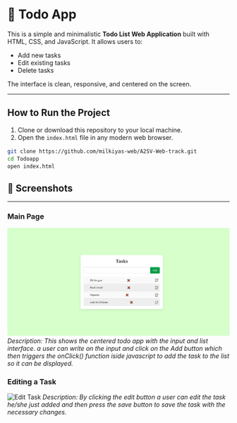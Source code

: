 # 📝 Todo App

This is a simple and minimalistic **Todo List Web Application** built with HTML, CSS, and JavaScript. It allows users to:

- Add new tasks
- Edit existing tasks
- Delete tasks

The interface is clean, responsive, and centered on the screen.

-------------------------------------------------------------------------------------------------------------------------------------------------------------------

## How to Run the Project

1. Clone or download this repository to your local machine.
2. Open the `index.html` file in any modern web browser.


```bash
git clone https://github.com/milkiyas-web/A2SV-Web-track.git
cd Todoapp
open index.html
```

## 📸 Screenshots
----------------------------------------------------------------------------------------------------------------------------------------------------------


### Main Page
![Main Page](./screenshots/page1.png)
*Description: This shows the centered todo app with the input and list interface. a user can write on the input and click on the Add button which then triggers the onClick() function iside javascript to add the task to the list so it can be displayed.*

### Editing a Task
![Edit Task](./screenshots/edit-task.png)
*Description: By clicking the edit button a user can edit the task he/she just added and then press the save button to save the task with the necessary changes.*
